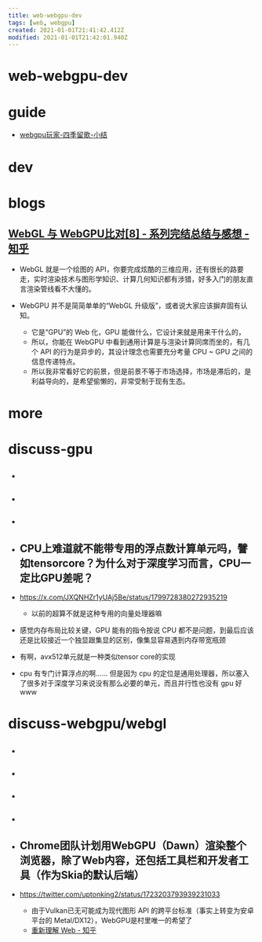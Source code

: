 ```yaml
---
title: web-webgpu-dev
tags: [web, webgpu]
created: 2021-01-01T21:41:42.412Z
modified: 2021-01-01T21:42:01.940Z
---
```


# web-webgpu-dev

# guide

- [webgpu玩家-四季留歌-小结](https://zhuanlan.zhihu.com/p/611407630)
# dev

# blogs

## [WebGL 与 WebGPU比对[8] - 系列完结总结与感想 - 知乎](https://zhuanlan.zhihu.com/p/480465528)

- WebGL 就是一个绘图的 API，你要完成炫酷的三维应用，还有很长的路要走，实时渲染技术与图形学知识、计算几何知识都有涉猎，好多入门的朋友直言渲染管线看不大懂的。

- WebGPU 并不是简简单单的“WebGL 升级版”，或者说大家应该摒弃固有认知。
  - 它是“GPU”的 Web 化，GPU 能做什么，它设计来就是用来干什么的，
  - 所以，你能在 WebGPU 中看到通用计算是与渲染计算同席而坐的，有几个 API 的行为是异步的，其设计理念也需要充分考量 CPU ~ GPU 之间的信息传递特点。
  - 所以我非常看好它的前景，但是前景不等于市场选择，市场是滞后的，是利益导向的，是希望偷懒的，非常受制于现有生态。
# more

# discuss-gpu

- ## 

- ## 

- ## 

- ## CPU上难道就不能带专用的浮点数计算单元吗，譬如tensorcore？为什么对于深度学习而言，CPU一定比GPU差呢？
- https://x.com/JXQNHZr1yUAj5Be/status/1799728380272935219
  - 以前的超算不就是这种专用的向量处理器嘛
- 感觉内存布局比较关键，GPU 能有的指令按说 CPU 都不是问题，到最后应该还是比较接近一个独显跟集显的区别，像集显容易遇到内存带宽瓶颈

- 有啊，avx512单元就是一种类似tensor core的实现

- cpu 有专门计算浮点的啊...... 但是因为 cpu 的定位是通用处理器，所以塞入了很多对于深度学习来说没有那么必要的单元，而且并行性也没有 gpu 好www
# discuss-webgpu/webgl
- ## 

- ## 

- ## 

- ## 

- ## Chrome团队计划用WebGPU（Dawn）渲染整个浏览器，除了Web内容，还包括工具栏和开发者工具（作为Skia的默认后端）
- https://twitter.com/uptonking2/status/1723203793939231033
  - 由于Vulkan已无可能成为现代图形 API 的跨平台标准（事实上转变为安卓平台的 Metal/DX12），WebGPU是村里唯一的希望了
  - [重新理解 Web - 知乎](https://zhuanlan.zhihu.com/p/581977751)

